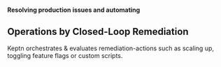 #### Resolving production issues and automating
## Operations by Closed-Loop Remediation
Keptn orchestrates & evaluates remediation-actions such as scaling up, toggling feature flags or custom scripts.